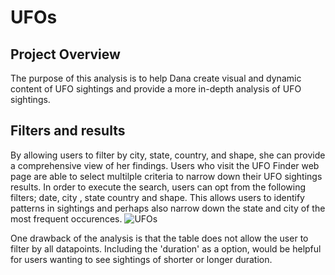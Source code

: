 # UFOs
## Project Overview

The purpose of this analysis is to help Dana create visual and dynamic content of UFO sightings and provide a more in-depth analysis of UFO sightings.

## Filters and results
By allowing users to filter by city, state, country, and shape, she can provide a comprehensive view of her findings. 
Users who visit the UFO Finder web page are able to select multilple criteria to narrow down their UFO sightings results. 
In order to execute the search, users can opt from the following filters; date, city , state country and shape. This allows users to identify patterns in sightings and perhaps also narrow down the state and city of the most frequent occurences. 
 ![UFOs](https://github.com/adie1717/UFOs/blob/main/UFOs/static/Table_image.PNG)
 
One drawback of the analysis is that the table does not allow the user to filter by all datapoints. Including the 'duration' as a option, would be helpful for users wanting to see sightings of shorter or longer duration. 




